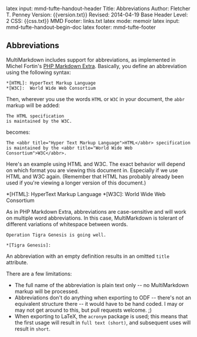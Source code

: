 latex input:	mmd-tufte-handout-header
Title:	Abbreviations
Author:	Fletcher T. Penney
Version:	{{version.txt}}
Revised:	2014-04-19 
Base Header Level:	2
CSS:	{{css.txt}}
MMD Footer:	links.txt
latex mode:	memoir
latex input:	mmd-tufte-handout-begin-doc
latex footer:	mmd-tufte-footer


## Abbreviations ##

MultiMarkdown includes support for abbreviations, as implemented in Michel Fortin's [PHP Markdown Extra](http://michelf.ca/projects/php-markdown/extra/). Basically, you define an abbreviation using the following syntax:

	*[HTML]: HyperText Markup Language
	*[W3C]:  World Wide Web Consortium

Then, wherever you use the words `HTML` or `W3C` in your document, the `abbr` markup will be added:

	The HTML specification
	is maintained by the W3C.

becomes:

	The <abbr title="Hyper Text Markup Language">HTML</abbr> specification
	is maintained by the <abbr title="World Wide Web Consortium">W3C</abbr>.

Here's an example using HTML and W3C.  The exact behavior will depend on which format you are viewing this document in.  Especially if we use HTML and W3C again. (Remember that HTML has probably already been used if you're viewing a longer version of this document.)

*[HTML]: HyperText Markup Language
*[W3C]:  World Wide Web Consortium


As in PHP Markdown Extra, abbreviations are case-sensitive and will work on multiple word abbreviations.  In this case, MultiMarkdown is tolerant of different variations of whitespace between words.

	Operation Tigra Genesis is going well.
	
	*[Tigra Genesis]:

An abbreviation with an empty definition results in an omitted `title` attribute.

There are a few limitations:

* The full name of the abbreviation is plain text only -- no MultiMarkdown markup will be processed.
* Abbreviations don't do anything when exporting to ODF -- there's not an equivalent structure there -- it would have to be hand coded.  I may or may not get around to this, but pull requests welcome.  ;)
* When exporting to LaTeX, the `acronym` package is used; this means that the first usage will result in `full text (short)`, and subsequent uses will result in `short`.